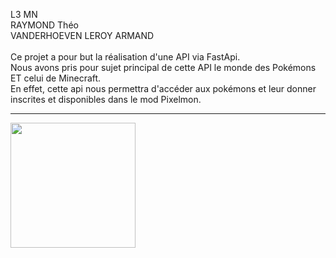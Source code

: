 L3 MN <br>
RAYMOND Théo <br>
VANDERHOEVEN LEROY ARMAND<br>
<br>
Ce projet a pour but la réalisation d'une API via FastApi. <br>
Nous avons pris pour sujet principal de cette API le monde des Pokémons ET celui de Minecraft. <br>
En effet, cette api nous permettra d'accéder aux pokémons et leur donner inscrites et disponibles dans le mod Pixelmon.

<hr>
<img src="https://cdn.modrinth.com/user/yDIJMMci/120105c19ab989157820575680d7ed58f6139ad1.png", width='200px'>
<br>

